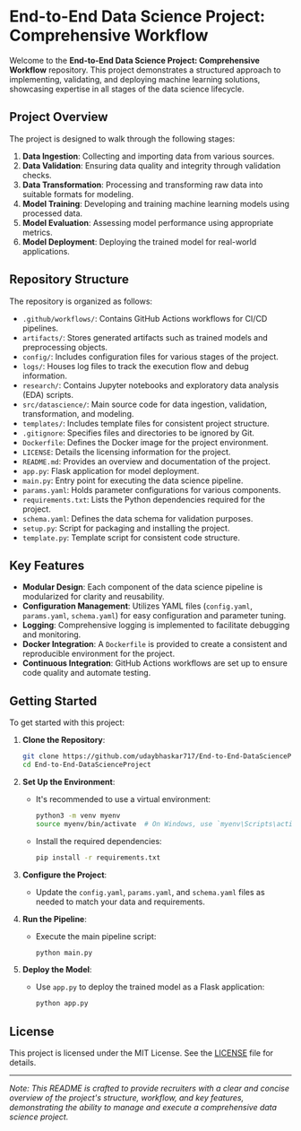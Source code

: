 # End-to-End Data Science Project: Comprehensive Workflow

Welcome to the **End-to-End Data Science Project: Comprehensive Workflow** repository. This project demonstrates a structured approach to implementing, validating, and deploying machine learning solutions, showcasing expertise in all stages of the data science lifecycle.

## Project Overview

The project is designed to walk through the following stages:

1. **Data Ingestion**: Collecting and importing data from various sources.
2. **Data Validation**: Ensuring data quality and integrity through validation checks.
3. **Data Transformation**: Processing and transforming raw data into suitable formats for modeling.
4. **Model Training**: Developing and training machine learning models using processed data.
5. **Model Evaluation**: Assessing model performance using appropriate metrics.
6. **Model Deployment**: Deploying the trained model for real-world applications.

## Repository Structure

The repository is organized as follows:

- `.github/workflows/`: Contains GitHub Actions workflows for CI/CD pipelines.
- `artifacts/`: Stores generated artifacts such as trained models and preprocessing objects.
- `config/`: Includes configuration files for various stages of the project.
- `logs/`: Houses log files to track the execution flow and debug information.
- `research/`: Contains Jupyter notebooks and exploratory data analysis (EDA) scripts.
- `src/datascience/`: Main source code for data ingestion, validation, transformation, and modeling.
- `templates/`: Includes template files for consistent project structure.
- `.gitignore`: Specifies files and directories to be ignored by Git.
- `Dockerfile`: Defines the Docker image for the project environment.
- `LICENSE`: Details the licensing information for the project.
- `README.md`: Provides an overview and documentation of the project.
- `app.py`: Flask application for model deployment.
- `main.py`: Entry point for executing the data science pipeline.
- `params.yaml`: Holds parameter configurations for various components.
- `requirements.txt`: Lists the Python dependencies required for the project.
- `schema.yaml`: Defines the data schema for validation purposes.
- `setup.py`: Script for packaging and installing the project.
- `template.py`: Template script for consistent code structure.

## Key Features

- **Modular Design**: Each component of the data science pipeline is modularized for clarity and reusability.
- **Configuration Management**: Utilizes YAML files (`config.yaml`, `params.yaml`, `schema.yaml`) for easy configuration and parameter tuning.
- **Logging**: Comprehensive logging is implemented to facilitate debugging and monitoring.
- **Docker Integration**: A `Dockerfile` is provided to create a consistent and reproducible environment for the project.
- **Continuous Integration**: GitHub Actions workflows are set up to ensure code quality and automate testing.

## Getting Started

To get started with this project:

1. **Clone the Repository**:
   ```bash
   git clone https://github.com/udaybhaskar717/End-to-End-DataScienceProject.git
   cd End-to-End-DataScienceProject
   ```

2. **Set Up the Environment**:
   - It's recommended to use a virtual environment:
     ```bash
     python3 -m venv myenv
     source myenv/bin/activate  # On Windows, use `myenv\Scripts\activate`
     ```
   - Install the required dependencies:
     ```bash
     pip install -r requirements.txt
     ```

3. **Configure the Project**:
   - Update the `config.yaml`, `params.yaml`, and `schema.yaml` files as needed to match your data and requirements.

4. **Run the Pipeline**:
   - Execute the main pipeline script:
     ```bash
     python main.py
     ```

5. **Deploy the Model**:
   - Use `app.py` to deploy the trained model as a Flask application:
     ```bash
     python app.py
     ```

## License

This project is licensed under the MIT License. See the [LICENSE](LICENSE) file for details.

---

*Note: This README is crafted to provide recruiters with a clear and concise overview of the project's structure, workflow, and key features, demonstrating the ability to manage and execute a comprehensive data science project.*
